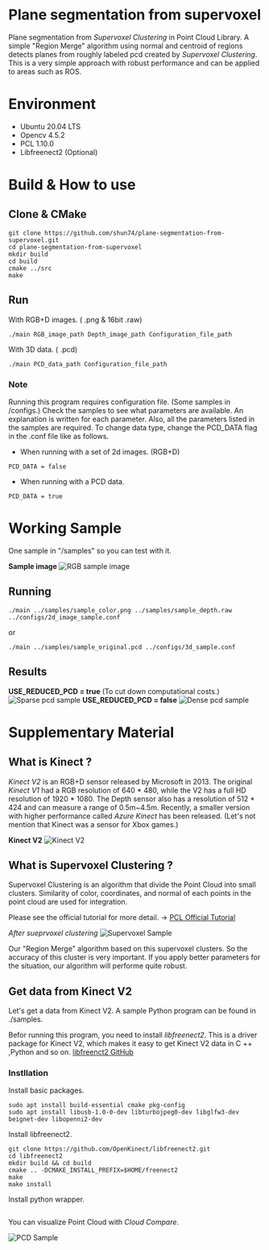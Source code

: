 # Plane segmentation from supervoxel
Plane segmentation from  *Supervoxel Clustering* in Point Cloud Library.
A simple "Region Merge" algorithm using normal and centroid of regions detects planes from roughly labeled pcd created by *Supervoxel Clustering*. This is a very simple approach with robust performance and can be applied to areas such as ROS.

# Environment

* Ubuntu 20.04 LTS
* Opencv 4.5.2
* PCL 1.10.0
* Libfreenect2 (Optional)

# Build & How to use

## Clone & CMake

```
git clone https://github.com/shun74/plane-segmentation-from-supervoxel.git
cd plane-segmentation-from-supervoxel
mkdir build
cd build
cmake ../src
make
```

## Run
With RGB+D images. ( .png & 16bit .raw)
```
./main RGB_image_path Depth_image_path Configuration_file_path
```

With 3D data. ( .pcd)
```
./main PCD_data_path Configuration_file_path
```

### **Note**

Running this program requires configuration file. (Some samples in /configs.) Check the samples to see what parameters are available. An explanation is written for each parameter. Also, all the parameters listed in the samples are required. To change data type, change the PCD_DATA flag in the .conf file like as follows.

- When running with a set of 2d images. (RGB+D)
```
PCD_DATA = false
```
- When running with a PCD data.
```
PCD_DATA = true
```

# Working Sample

One sample in "/samples" so you can test with it.

**Sample image**
![RGB sample image](./samples/sample_color.png "RGB sample image")

## Running

```
./main ../samples/sample_color.png ../samples/sample_depth.raw ../configs/2d_image_sample.conf
```
or
```
./main ../samples/sample_original.pcd ../configs/3d_sample.conf
```

## Results
**USE_REDUCED_PCD = true** (To cut down computational costs.)
![Sparse pcd sample](./images/working_sample1.png "sparse sample")
**USE_REDUCED_PCD = false**
![Dense pcd sample](./images/working_sample2.png "dense sample")

# Supplementary Material
## What is Kinect ?

*Kinect V2* is an RGB+D sensor released by Microsoft in 2013. The original *Kinect V1* had a RGB resolution of 640 * 480, while the V2 has a full HD resolution of 1920 * 1080. The Depth sensor also has a resolution of 512 * 424 and can measure a range of 0.5m~4.5m. Recently, a smaller version with higher performance called *Azure Kinect* has been released. (Let's not mention that Kinect was a sensor for Xbox games.)

**Kinect V2**
![Kinect V2](./images/kinect_v2.jpg "kinect v2")

## What is Supervoxel Clustering ?
Supervoxel Clustering is an algorithm that divide the Point Cloud into small clusters. Similarity of color, coordinates, and normal of each points in the point cloud are used for integration.

Please see the official tutorial for more detail. ->
[PCL Official Tutorial](https://pcl.readthedocs.io/projects/tutorials/en/latest/supervoxel_clustering.html)

*After sueprvoxel clustering*
![Supervoxel Sample](./images/supervoxel.png "supervoxel sample")

Our "Region Merge" algorithm based on this supervoxel clusters. So the accuracy of this cluster is very important. If you apply better parameters for the situation, our algorithm will performe quite robust.


## Get data from Kinect V2

Let's get a data from Kinect V2. A sample Python program can be found in ./samples.

Befor running this program, you need to install *libfreenect2*. This is a driver package for Kinect V2, which makes it easy to get Kinect V2 data in C ++ ,Python and so on. [libfreenct2 GitHub](https://github.com/OpenKinect/libfreenect2)

### Instllation

Install basic packages.
```
sudo apt install build-essential cmake pkg-config
sudo apt install libusb-1.0-0-dev libturbojpeg0-dev libglfw3-dev beignet-dev libopenni2-dev
```
Install libfreenect2.
```
git clone https://github.com/OpenKinect/libfreenect2.git
cd libfreenect2
mkdir build && cd build
cmake .. -DCMAKE_INSTALL_PREFIX=$HOME/freenect2
make
make install
```
Install python wrapper.
```
```

You can visualize Point Cloud with *Cloud Compare*.

![PCD Sample](./images/pcd_sample.png "pcd sample")